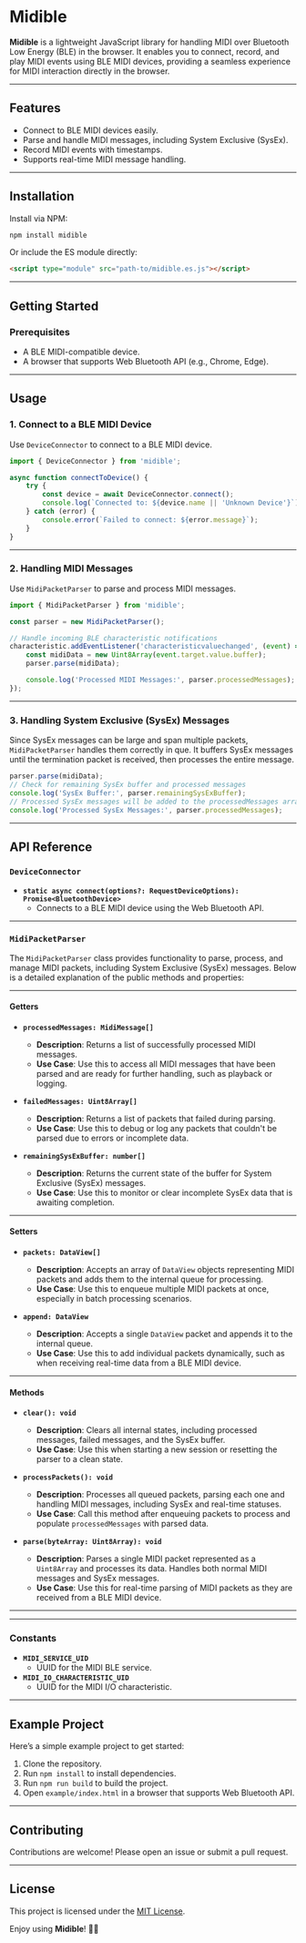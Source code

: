 # Midible

**Midible** is a lightweight JavaScript library for handling MIDI over Bluetooth Low Energy (BLE) in the browser. It enables you to connect, record, and play MIDI events using BLE MIDI devices, providing a seamless experience for MIDI interaction directly in the browser.

---

## Features

- Connect to BLE MIDI devices easily.
- Parse and handle MIDI messages, including System Exclusive (SysEx).
- Record MIDI events with timestamps.
- Supports real-time MIDI message handling.

---

## Installation

Install via NPM:

```bash
npm install midible
```

Or include the ES module directly:

```html
<script type="module" src="path-to/midible.es.js"></script>
```

---

## Getting Started

### Prerequisites

- A BLE MIDI-compatible device.
- A browser that supports Web Bluetooth API (e.g., Chrome, Edge).

---

## Usage

### 1. Connect to a BLE MIDI Device

Use `DeviceConnector` to connect to a BLE MIDI device.

```javascript
import { DeviceConnector } from 'midible';

async function connectToDevice() {
    try {
        const device = await DeviceConnector.connect();
        console.log(`Connected to: ${device.name || 'Unknown Device'}`);
    } catch (error) {
        console.error(`Failed to connect: ${error.message}`);
    }
}
```

---

### 2. Handling MIDI Messages

Use `MidiPacketParser` to parse and process MIDI messages.

```javascript
import { MidiPacketParser } from 'midible';

const parser = new MidiPacketParser();

// Handle incoming BLE characteristic notifications
characteristic.addEventListener('characteristicvaluechanged', (event) => {
    const midiData = new Uint8Array(event.target.value.buffer);
    parser.parse(midiData);

    console.log('Processed MIDI Messages:', parser.processedMessages);
});
```

---



### 3. Handling System Exclusive (SysEx) Messages
Since SysEx messages can be large and span multiple packets, `MidiPacketParser` handles them correctly in que.
It buffers SysEx messages until the termination packet is received, then processes the entire message.


```javascript
parser.parse(midiData);
// Check for remaining SysEx buffer and processed messages
console.log('SysEx Buffer:', parser.remainingSysExBuffer);
// Processed SysEx messages will be added to the processedMessages array
console.log('Processed SysEx Messages:', parser.processedMessages);
```

---

## API Reference

### **`DeviceConnector`**
- **`static async connect(options?: RequestDeviceOptions): Promise<BluetoothDevice>`**
  - Connects to a BLE MIDI device using the Web Bluetooth API.

---

### **`MidiPacketParser`**
The `MidiPacketParser` class provides functionality to parse, process, and manage MIDI packets, including System Exclusive (SysEx) messages. Below is a detailed explanation of the public methods and properties:

---

#### **Getters**

- **`processedMessages: MidiMessage[]`**
  - **Description**: Returns a list of successfully processed MIDI messages.
  - **Use Case**: Use this to access all MIDI messages that have been parsed and are ready for further handling, such as playback or logging.

- **`failedMessages: Uint8Array[]`**
  - **Description**: Returns a list of packets that failed during parsing.
  - **Use Case**: Use this to debug or log any packets that couldn't be parsed due to errors or incomplete data.

- **`remainingSysExBuffer: number[]`**
  - **Description**: Returns the current state of the buffer for System Exclusive (SysEx) messages.
  - **Use Case**: Use this to monitor or clear incomplete SysEx data that is awaiting completion.

---

#### **Setters**

- **`packets: DataView[]`**
  - **Description**: Accepts an array of `DataView` objects representing MIDI packets and adds them to the internal queue for processing.
  - **Use Case**: Use this to enqueue multiple MIDI packets at once, especially in batch processing scenarios.

- **`append: DataView`**
  - **Description**: Accepts a single `DataView` packet and appends it to the internal queue.
  - **Use Case**: Use this to add individual packets dynamically, such as when receiving real-time data from a BLE MIDI device.

---

#### **Methods**

- **`clear(): void`**
  - **Description**: Clears all internal states, including processed messages, failed messages, and the SysEx buffer.
  - **Use Case**: Use this when starting a new session or resetting the parser to a clean state.

- **`processPackets(): void`**
  - **Description**: Processes all queued packets, parsing each one and handling MIDI messages, including SysEx and real-time statuses.
  - **Use Case**: Call this method after enqueuing packets to process and populate `processedMessages` with parsed data.

- **`parse(byteArray: Uint8Array): void`**
  - **Description**: Parses a single MIDI packet represented as a `Uint8Array` and processes its data. Handles both normal MIDI messages and SysEx messages.
  - **Use Case**: Use this for real-time parsing of MIDI packets as they are received from a BLE MIDI device.

---

---

### Constants

- **`MIDI_SERVICE_UID`**
  - UUID for the MIDI BLE service.
- **`MIDI_IO_CHARACTERISTIC_UID`**
  - UUID for the MIDI I/O characteristic.

---

## Example Project

Here’s a simple example project to get started:
1. Clone the repository.
2. Run `npm install` to install dependencies.
3. Run `npm run build` to build the project.
4. Open `example/index.html` in a browser that supports Web Bluetooth API.

---

## Contributing

Contributions are welcome! Please open an issue or submit a pull request.

---

## License

This project is licensed under the [MIT License](LICENSE).

Enjoy using **Midible**! 🎹🎶
